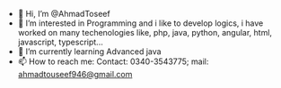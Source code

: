 - 👋 Hi, I’m @AhmadToseef
- 👀 I’m interested in Programming and i like to develop logics, i have worked on many techenologies like, php, java, python, angular, html, javascript, typescript...
- 🌱 I’m currently learning Advanced java
- 📫 How to reach me: Contact: 0340-3543775; mail: ahmadtouseef946@gmail.com

<!---
AhmadToseef/AhmadToseef is a ✨ special ✨ repository because its `README.md` (this file) appears on your GitHub profile.
You can click the Preview link to take a look at your changes.
--->
